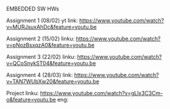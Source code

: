 EMBEDDED SW HWs

Assignment 1 (08/02)
yt link: https://www.youtube.com/watch?v=MURJsuxAhDc&feature=youtu.be

Assignment 2 (15/02)
linku:   https://www.youtube.com/watch?v=pNozBsxqzA0&feature=youtu.be

Assignment 3 (22/02)
linku:   https://www.youtube.com/watch?v=QCoSnykST04&feature=youtu.be

Assignment 4 (28/03)
link:	 https://www.youtube.com/watch?v=TAN7WUbXw20&feature=youtu.be

Project
linku:   https://www.youtube.com/watch?v=gLlx3C3Cm-o&feature=youtu.be 
eng:	 	 